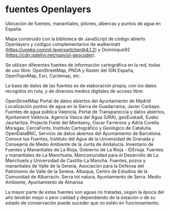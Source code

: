 # fuentes Openlayers

Ubicación de fuentes, manantiales, pilones, albercas y puntos de agua en España.

Mapa construido con la biblioteca de JavaScript de código abierto Openlayers y códigos complementarios de walkermatt (https://unpkg.com/ol-layerswitcher@4.1.2) y Dominique92 (https://cdn.jsdelivr.net/npm/ol-geocoder).

Se utilizan diferentes fuentes de información cartográfica en la red, todas de uso libre: OpenStreetMap, PNOA y Raster del IGN España, OpenTopoMap, Esri, Cyclemap, etc.

La base de datos de las fuentes es de elaboración propia, con los datos recogidos en ruta, y de diversos medios digitales de acceso libre:

OpenStreetMap
Portal de datos abiertos del Ayuntamiento de Madrid
Localización puntos de agua en la Sierra de Guadarrama, Javier Carbayo.
Fuentes de agua pública Valencia, Portal de Transpareccia y datos abiertos, Ajuntament València.
Agencia Vasca del Agua (URA), geoEuskadi, Eusko Jaurlaritza.
Projecte Fonts del Montseny, Oscar Farrerons y Adrià Corella Moragas.
CercaFonts, Instituto Cartográfico y Geológico de Cataluña.
OpenDataBNC, Servicio de datos abiertos del Ayuntamiento de Barcelona.
Conoce tus Fuentes, Instituto del Agua de la Universidad de Granada y Consejería de Medio Ambiente de la Junta de Andalucía.
Inventario de Fuentes y Manantiales de La Rioja, Gobierno de La Rioja - IDErioja.
Fuentes y manantiales de La Manchuela, Mancomunidad para el Desarrollo de La Manchuela y Universidad de Castilla-La Mancha.
Fuentes, pozos y manantiales de Valle de la Serena, Asociación para la Defensa del Patrimonio de Valle de la Serena.
Albaqua, Centro de Estudios de la Comunidad de Albarracín.
Serra tot natura, Ayuntamiento de Serra.
Medio Ambiente, Ayuntamiento de Almansa

La mayor parte de estas fuentes son aguas no tratadas, según la época del año tendrán mejor o peor calidad y dependiendo de la estación o de su estado de conservación puede suceder que no estén en funcionamiento.

